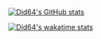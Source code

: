 [![Did64's GitHub stats](https://github-readme-stats.vercel.app/api?username=did64&show_icons=true&theme=radical)](https://github.com/did64/github-readme-stats)

[![Did64's wakatime stats](https://github-readme-stats.vercel.app/api/wakatime?username=did64)](https://github.com/did64/github-readme-stats)
